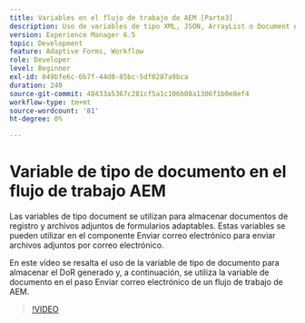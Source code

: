 ```yaml
---
title: Variables en el flujo de trabajo de AEM [Parte3]
description: Uso de variables de tipo XML, JSON, ArrayList o Document en un flujo de trabajo de AEM
version: Experience Manager 6.5
topic: Development
feature: Adaptive Forms, Workflow
role: Developer
level: Beginner
exl-id: 849bfe6c-6b7f-44d0-85bc-5df0287a9bca
duration: 240
source-git-commit: 48433a5367c281cf5a1c106b08a1306f1b0e8ef4
workflow-type: tm+mt
source-wordcount: '81'
ht-degree: 0%

---
```


# Variable de tipo de documento en el flujo de trabajo AEM


Las variables de tipo document se utilizan para almacenar documentos de registro y archivos adjuntos de formularios adaptables. Estas variables se pueden utilizar en el componente Enviar correo electrónico para enviar archivos adjuntos por correo electrónico.

En este vídeo se resalta el uso de la variable de tipo de documento para almacenar el DoR generado y, a continuación, se utiliza la variable de documento en el paso Enviar correo electrónico de un flujo de trabajo de AEM.

>[!VIDEO](https://video.tv.adobe.com/v/26452?quality=12&learn=on)
